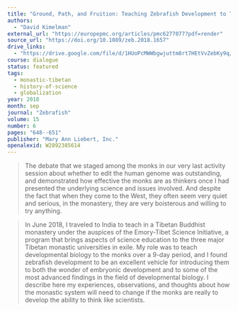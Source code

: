 ```yaml
---
title: "Ground, Path, and Fruition: Teaching Zebrafish Development to Tibetan Buddhist Monks in India"
authors:
  - "David Kimelman"
external_url: "https://europepmc.org/articles/pmc6277077?pdf=render"
source_url: "https://doi.org/10.1089/zeb.2018.1657"
drive_links:
  - "https://drive.google.com/file/d/1HUoPcMWWbgwjuttm8rt7HEtVvZebKy9q/view?usp=drivesdk"
course: dialogue
status: featured
tags:
  - monastic-tibetan
  - history-of-science
  - globalization
year: 2018
month: sep
journal: "Zebrafish"
volume: 15
number: 6
pages: "648--651"
publisher: "Mary Ann Liebert, Inc."
openalexid: W2892385614
---
```


> The debate that we staged among the monks in our very last activity session about whether to edit the human genome was outstanding, and demonstrated how effective the monks are as thinkers once I had presented the underlying science and issues involved. And despite the fact that when they come to the West, they often seem very quiet and serious, in the monastery, they are very boisterous and willing to try anything.

> In June 2018, I traveled to India to teach in a Tibetan Buddhist monastery under the auspices of the Emory-Tibet Science Initiative, a program that brings aspects of science education to the three major Tibetan monastic universities in exile.
> My role was to teach developmental biology to the monks over a 9-day period, and I found zebrafish development to be an excellent vehicle for introducing them to both the wonder of embryonic development and to some of the most advanced findings in the field of developmental biology.
> I describe here my experiences, observations, and thoughts about how the monastic system will need to change if the monks are really to develop the ability to think like scientists.

